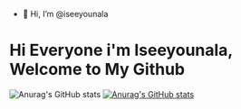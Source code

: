 - 👋 Hi, I’m @iseeyounala

# Hi Everyone i'm Iseeyounala, Welcome to My Github

<!-- Status -->

![Anurag's GitHub stats](https://github-readme-stats.vercel.app/api?username=iseeyounala&show_icons=true&theme=highcontrast)
[![Anurag's GitHub stats](https://github-readme-stats.vercel.app/api/top-langs/?username=iseeyounala&langs_count=3&theme=vue-dark)](https://github.com/anuraghazra/github-readme-stats)

